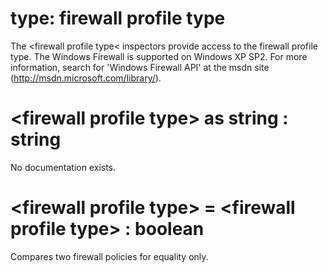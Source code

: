 # type: firewall profile type

The &lt;firewall profile type&lt; inspectors provide access to the firewall profile type. The Windows Firewall is supported on Windows XP SP2. For more information, search for &#39;Windows Firewall API&#39; at the msdn site (http://msdn.microsoft.com/library/).

# &lt;firewall profile type&gt; as string : string

No documentation exists.

# &lt;firewall profile type&gt; = &lt;firewall profile type&gt; : boolean

Compares two firewall policies for equality only.
